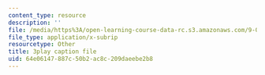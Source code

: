```yaml
---
content_type: resource
description: ''
file: /media/https%3A/open-learning-course-data-rc.s3.amazonaws.com/9-00-introduction-to-psychology-fall-2004/64e06147887c50b2ac8c209daeebe2b8_10508.vtt
file_type: application/x-subrip
resourcetype: Other
title: 3play caption file
uid: 64e06147-887c-50b2-ac8c-209daeebe2b8
---
```

